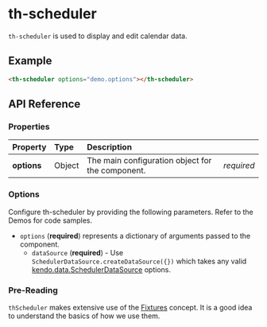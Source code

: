 # th-scheduler

`th-scheduler` is used to display and edit calendar data.

## Example

```html
<th-scheduler options="demo.options"></th-scheduler>
```

## API Reference

### Properties
| Property        | Type        | Description   |   |
|:-------------   |:-------     | :-------------|---|
| **options**     | Object      | The main configuration object for the component. | *required* |

### Options
Configure th-scheduler by providing the following parameters. Refer to the Demos for code samples.

* `options` (**required**) represents a dictionary of arguments passed to the component.
  * `dataSource` (**required**) - Use ```SchedulerDataSource.createDataSource({})```
  which takes any valid [kendo.data.SchedulerDataSource](http://docs.telerik.com/kendo-ui/api/javascript/data/schedulerdatasource) options.

### Pre-Reading
`thScheduler` makes extensive use of the <a href="doc/fixtures">Fixtures</a> concept. It is a good idea to understand the basics of how
we use them.
